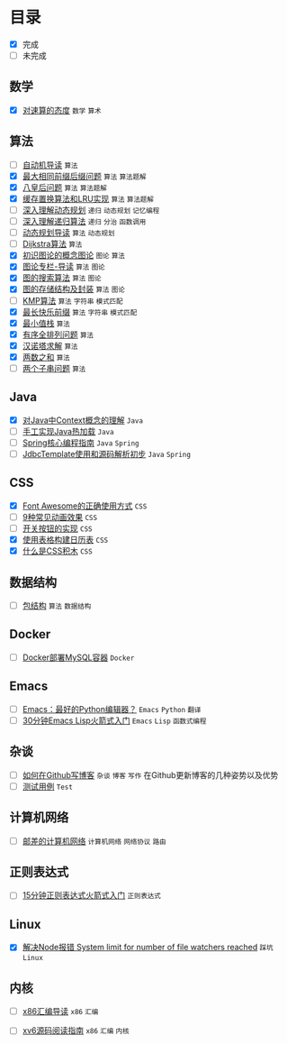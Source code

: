 # 目录

- [x] 完成
- [ ] 未完成

## 数学

- [x] [对速算的态度](articles/attitude-to-quick-calculation/) `数学`  `算术`   

## 算法

- [ ] [自动机导读](articles/automation-theory-guide/) `算法`   
- [x] [最大相同前缀后缀问题](articles/classical-algorithm-maximum-same-prefix-suffix/) `算法`  `算法题解`   
- [x] [八皇后问题](articles/classical-algorithm-n-queens/) `算法`  `算法题解`   
- [x] [缓存置换算法和LRU实现](articles/classical-algotithm-for-cache-replacement/) `算法`  `算法题解`   
- [ ] [深入理解动态规划](articles/deep-understanding-of-dynamic-programming/) `递归`  `动态规划`  `记忆编程`   
- [ ] [深入理解递归算法](articles/deep-understanding-of-recursion/) `递归`  `分治`  `函数调用`   
- [ ] [动态规划导读](articles/dynamic-program-guide/) `算法`  `动态规划`   
- [ ] [Dijkstra算法](articles/graph-theory-dijkstra-algorithm/) `算法`   
- [x] [初识图论的概念图论](articles/graph-theory-first-learn-and-concepts/) `图论`  `算法`   
- [x] [图论专栏-导读](articles/graph-theory-guide/) `算法`  `图论`   
- [x] [图的搜索算法](articles/graph-theory-search/) `算法`  `图论`   
- [x] [图的存储结构及封装](articles/graph-theory-storage-structure/) `算法`  `图论`   
- [ ] [KMP算法](articles/kmp-algorithm/) `算法`  `字符串`  `模式匹配`   
- [x] [最长快乐前缀](articles/question-longest-happy-prefix/) `算法`  `字符串`  `模式匹配`   
- [x] [最小值栈](articles/question-min-num-of-stack/) `算法`   
- [x] [有序全排列问题](articles/question-next-permutation/) `算法`   
- [x] [汉诺塔求解](articles/question-recursion-hanoi/) `算法`   
- [x] [两数之和](articles/question-sum-of-two-numbers/) `算法`   
- [ ] [两个子串问题](articles/question-two-substrings/) `算法`   

## Java

- [x] [对Java中Context概念的理解](articles/context-concept-in-java/) `Java`   
- [ ] [手工实现Java热加载](articles/java-hot-swap-mechanism/) `Java`   
- [ ] [Spring核心编程指南](articles/spring-learn-core/) `Java`  `Spring`   
- [ ] [JdbcTemplate使用和源码解析初步](articles/spring-learn-jebctemplate-src/) `Java`  `Spring`   

## CSS

- [x] [Font Awesome的正确使用方式](articles/css-building-blocks/correct-use-of-fa/) `CSS`   
- [ ] [9种常见动画效果](articles/css-building-blocks/nine-normal-animate/) `CSS`   
- [ ] [开关按钮的实现](articles/css-building-blocks/switch-button/) `CSS`   
- [x] [使用表格构建日历表](articles/css-building-blocks/table-based-calendar/) `CSS`   
- [x] [什么是CSS积木](articles/css-building-blocks/what-is-this/) `CSS`   

## 数据结构

- [ ] [包结构](articles/data-structure-bag/) `算法`  `数据结构`   

## Docker

- [ ] [Docker部署MySQL容器](articles/deploy-mysql-in-docker/) `Docker`   

## Emacs

- [ ] [Emacs：最好的Python编辑器？](articles/emacs-the-best-python-editor/) `Emacs`  `Python`  `翻译`   
- [ ] [30分钟Emacs Lisp火箭式入门](articles/learn-emacs-lisp-in-30-minutes/) `Emacs`  `Lisp`  `函数式编程`   

## 杂谈

- [ ] [如何在Github写博客](articles/how-to-blog-in-github/) `杂谈`  `博客`  `写作`   在Github更新博客的几种姿势以及优势
- [ ] [测试用例](articles/test/) `Test`   

## 计算机网络

- [ ] [邮差的计算机网络](articles/poster-and-network/) `计算机网络`  `网络协议`  `路由`   

## 正则表达式

- [ ] [15分钟正则表达式火箭式入门](articles/regular-expression-in-15-minutes/) `正则表达式`   

## Linux

- [x] [解决Node报错 System limit for number of file watchers reached](articles/solution-for-kde-node-watch-limit-error/) `踩坑`  `Linux`   

## 内核

- [ ] [x86汇编导读](articles/x86-assembly-guide/) `x86`  `汇编`   
- [ ] [xv6源码阅读指南](articles/xv6-source-read-guide/) `x86`  `汇编`  `内核`   

